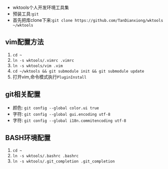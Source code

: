 * wktools个人开发环境工具集
* 预装工具:`git`
* 首先把库clone下来:`git clone https://github.com/TanDianxiong/wktools ~/wktools` 

## vim配置方法
1. `cd ~` 
2. `ln -s wktools/.vimrc .vimrc`
3. `ln -s wktools/vim .vim`
4. `cd ~/wktools && git submodule init && git submodule update`
5. 打开vim,命令模式执行`PluginInstall`

## git相关配置
* 颜色: `git config --global color.ui true`
* 字符: `git config --global gui.encoding utf-8`
* 字符: `git config --global i18n.commitencoding utf-8`

## BASH环境配置
1. `cd ~`
2. `ln -s wktools/.bashrc .bashrc`
3. `ln -s wktools/.git_completion .git_completion`
